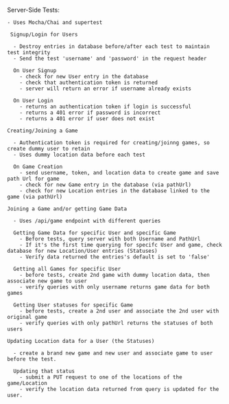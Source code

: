 Server-Side Tests:

    - Uses Mocha/Chai and supertest

     Signup/Login for Users

      - Destroy entries in database before/after each test to maintain test integrity 
      - Send the test 'username' and 'password' in the request header

      On User Signup
        - check for new User entry in the database
        - check that authentication token is returned
        - server will return an error if username already exists

      On User Login
        - returns an authentication token if login is successful
        - returns a 401 error if password is incorrect
        - returns a 401 error if user does not exist

    Creating/Joining a Game

      - Authentication token is required for creating/joinng games, so create dummy user to retain
      - Uses dummy location data before each test

      On Game Creation
        - send username, token, and location data to create game and save path Url for game
        - check for new Game entry in the database (via pathUrl)
        - check for new Location entries in the database linked to the game (via pathUrl)

    Joining a Game and/or getting Game Data
        
      - Uses /api/game endpoint with different queries

      Getting Game Data for specific User and specific Game
        - Before tests, query server with both Username and PathUrl
        - If it's the first time querying for specifc User and game, check database for new Location/User entries (Statuses)
        - Verify data returned the entries's default is set to 'false'

      Getting all Games for specific User
        - before tests, create 2nd game with dummy location data, then associate new game to user
        - verify queries with only username returns game data for both games

      Getting User statuses for specific Game
        - before tests, create a 2nd user and associate the 2nd user with original game
        - verify queries with only pathUrl returns the statuses of both users

    Updating Location data for a User (the Statuses)

      - create a brand new game and new user and associate game to user before the test.

      Updating that status
        - submit a PUT request to one of the locations of the game/Location
        - verify the location data returned from query is updated for the user.